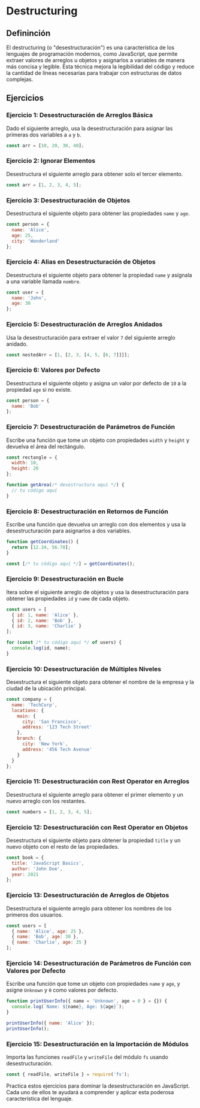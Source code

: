 # Destructuring

## Defininción

El destructuring (o "desestructuración") es una característica de los lenguajes de programación modernos, como JavaScript, que permite extraer valores de arreglos u objetos y asignarlos a variables de manera más concisa y legible. Esta técnica mejora la legibilidad del código y reduce la cantidad de líneas necesarias para trabajar con estructuras de datos complejas.

## Ejercicios

### Ejercicio 1: Desestructuración de Arreglos Básica
Dado el siguiente arreglo, usa la desestructuración para asignar las primeras dos variables a `a` y `b`.
```javascript
const arr = [10, 20, 30, 40];
```

### Ejercicio 2: Ignorar Elementos
Desestructura el siguiente arreglo para obtener solo el tercer elemento.
```javascript
const arr = [1, 2, 3, 4, 5];
```

### Ejercicio 3: Desestructuración de Objetos
Desestructura el siguiente objeto para obtener las propiedades `name` y `age`.
```javascript
const person = {
  name: 'Alice',
  age: 25,
  city: 'Wonderland'
};
```

### Ejercicio 4: Alias en Desestructuración de Objetos
Desestructura el siguiente objeto para obtener la propiedad `name` y asígnala a una variable llamada `nombre`.
```javascript
const user = {
  name: 'John',
  age: 30
};
```

### Ejercicio 5: Desestructuración de Arreglos Anidados
Usa la desestructuración para extraer el valor `7` del siguiente arreglo anidado.
```javascript
const nestedArr = [1, [2, 3, [4, 5, [6, 7]]]];
```

### Ejercicio 6: Valores por Defecto
Desestructura el siguiente objeto y asigna un valor por defecto de `10` a la propiedad `age` si no existe.
```javascript
const person = {
  name: 'Bob'
};
```

### Ejercicio 7: Desestructuración de Parámetros de Función
Escribe una función que tome un objeto con propiedades `width` y `height` y devuelva el área del rectángulo.
```javascript
const rectangle = {
  width: 10,
  height: 20
};

function getArea(/* desestructura aquí */) {
  // tu código aquí
}
```

### Ejercicio 8: Desestructuración en Retornos de Función
Escribe una función que devuelva un arreglo con dos elementos y usa la desestructuración para asignarlos a dos variables.
```javascript
function getCoordinates() {
  return [12.34, 56.78];
}

const [/* tu código aquí */] = getCoordinates();
```

### Ejercicio 9: Desestructuración en Bucle
Itera sobre el siguiente arreglo de objetos y usa la desestructuración para obtener las propiedades `id` y `name` de cada objeto.
```javascript
const users = [
  { id: 1, name: 'Alice' },
  { id: 2, name: 'Bob' },
  { id: 3, name: 'Charlie' }
];

for (const /* tu código aquí */ of users) {
  console.log(id, name);
}
```

### Ejercicio 10: Desestructuración de Múltiples Niveles
Desestructura el siguiente objeto para obtener el nombre de la empresa y la ciudad de la ubicación principal.
```javascript
const company = {
  name: 'TechCorp',
  locations: {
    main: {
      city: 'San Francisco',
      address: '123 Tech Street'
    },
    branch: {
      city: 'New York',
      address: '456 Tech Avenue'
    }
  }
};
```

### Ejercicio 11: Desestructuración con Rest Operator en Arreglos
Desestructura el siguiente arreglo para obtener el primer elemento y un nuevo arreglo con los restantes.
```javascript
const numbers = [1, 2, 3, 4, 5];
```

### Ejercicio 12: Desestructuración con Rest Operator en Objetos
Desestructura el siguiente objeto para obtener la propiedad `title` y un nuevo objeto con el resto de las propiedades.
```javascript
const book = {
  title: 'JavaScript Basics',
  author: 'John Doe',
  year: 2021
};
```

### Ejercicio 13: Desestructuración de Arreglos de Objetos
Desestructura el siguiente arreglo para obtener los nombres de los primeros dos usuarios.
```javascript
const users = [
  { name: 'Alice', age: 25 },
  { name: 'Bob', age: 30 },
  { name: 'Charlie', age: 35 }
];
```

### Ejercicio 14: Desestructuración de Parámetros de Función con Valores por Defecto
Escribe una función que tome un objeto con propiedades `name` y `age`, y asigne `Unknown` y `0` como valores por defecto.
```javascript
function printUserInfo({ name = 'Unknown', age = 0 } = {}) {
  console.log(`Name: ${name}, Age: ${age}`);
}

printUserInfo({ name: 'Alice' });
printUserInfo();
```

### Ejercicio 15: Desestructuración en la Importación de Módulos
Importa las funciones `readFile` y `writeFile` del módulo `fs` usando desestructuración.
```javascript
const { readFile, writeFile } = require('fs');
```

Practica estos ejercicios para dominar la desestructuración en JavaScript. Cada uno de ellos te ayudará a comprender y aplicar esta poderosa característica del lenguaje.
